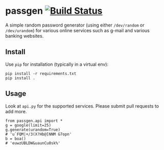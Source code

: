 passgen [![Build Status](https://travis-ci.org/stephentu/passgen.svg?branch=master)](https://travis-ci.org/stephentu/passgen)
=======

A simple random password generator (using either `/dev/random` or `/dev/urandom`) for various online services such as g-mail and various banking websites. 

Install
-------
Use `pip` for installation (typically in a virtual env):    
  
    pip install -r requirements.txt
    pip install .
    
    
Usage
-----
Look at `api.py` for the supported services. Please submit pull requests to add more. 

    from passgen.api import *
    g = google(limit=25)
    g.generate(urandom=True)
    # 'u`FQM|+/3(X?Hb@[NNM G7opn'
    b = boa()
    # 'euwzUBLDW&uaunCu0sk%'
